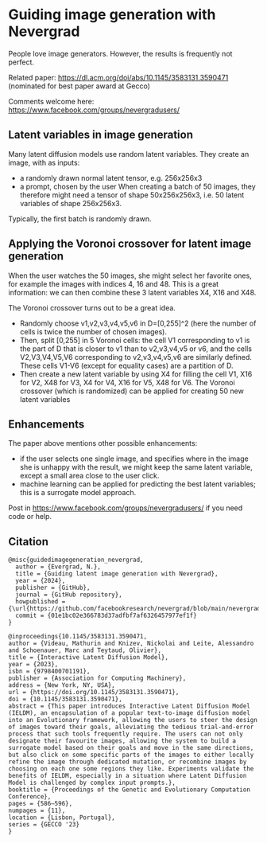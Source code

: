 
# Guiding image generation with Nevergrad

People love image generators. However, the results is frequently not perfect.

Related paper: https://dl.acm.org/doi/abs/10.1145/3583131.3590471 (nominated for best paper award at Gecco)

Comments welcome here: https://www.facebook.com/groups/nevergradusers/

## Latent variables in image generation

Many latent diffusion models use random latent variables.
They create an image, with as inputs:
- a randomly drawn normal latent tensor, e.g. 256x256x3
- a prompt, chosen by the user
When creating a batch of 50 images, they therefore might need a tensor of shape 50x256x256x3, i.e. 50 latent variables of shape 256x256x3.

Typically, the first batch is randomly drawn.
## Applying the Voronoi crossover for latent image generation

When the user watches the 50 images, she might select her favorite ones, for example the images with indices 4, 16 and 48. This is a great information: we can then combine these 3 latent variables X4, X16 and X48.

The Voronoi crossover turns out to be a great idea.
- Randomly choose v1,v2,v3,v4,v5,v6 in D=[0,255]^2 (here the number of cells is twice the number of chosen images).
- Then, split [0,255] in 5 Voronoi cells: the cell V1 corresponding to v1 is the part of D that is closer to v1 than to v2,v3,v4,v5 or v6, and the cells V2,V3,V4,V5,V6 corresponding to v2,v3,v4,v5,v6 are similarly defined. These cells V1-V6 (except for equality cases) are a partition of D.
- Then create a new latent variable by using X4 for filling the cell V1, X16 for V2, X48 for V3, X4 for V4, X16 for V5, X48 for V6. 
The Voronoi crossover (which is randomized) can be applied for creating 50 new latent variables

## Enhancements
The paper above mentions other possible enhancements:
- if the user selects one single image, and specifies where in the image she is unhappy with the result, we might keep the same latent variable, except a small area close to the user click.
- machine learning can be applied for predicting the best latent variables; this is a surrogate model approach.

Post in  https://www.facebook.com/groups/nevergradusers/ if you need code or help.


## Citation

```
@misc{guidedimagegeneration_nevergrad,
  author = {Evergrad, N.},
  title = {Guiding latent image generation with Nevergrad},
  year = {2024},
  publisher = {GitHub},
  journal = {GitHub repository},
  howpublished = {\url{https://github.com/facebookresearch/nevergrad/blob/main/nevergrad/common/sphere.py}},
  commit = {01e1bc02e366783d37adfbf7af6326457977ef1f}
}

@inproceedings{10.1145/3583131.3590471,
author = {Videau, Mathurin and Knizev, Nickolai and Leite, Alessandro and Schoenauer, Marc and Teytaud, Olivier},
title = {Interactive Latent Diffusion Model},
year = {2023},
isbn = {9798400701191},
publisher = {Association for Computing Machinery},
address = {New York, NY, USA},
url = {https://doi.org/10.1145/3583131.3590471},
doi = {10.1145/3583131.3590471},
abstract = {This paper introduces Interactive Latent Diffusion Model (IELDM), an encapsulation of a popular text-to-image diffusion model into an Evolutionary framework, allowing the users to steer the design of images toward their goals, alleviating the tedious trial-and-error process that such tools frequently require. The users can not only designate their favourite images, allowing the system to build a surrogate model based on their goals and move in the same directions, but also click on some specific parts of the images to either locally refine the image through dedicated mutation, or recombine images by choosing on each one some regions they like. Experiments validate the benefits of IELDM, especially in a situation where Latent Diffusion Model is challenged by complex input prompts.},
booktitle = {Proceedings of the Genetic and Evolutionary Computation Conference},
pages = {586–596},
numpages = {11},
location = {Lisbon, Portugal},
series = {GECCO '23}
}

```
